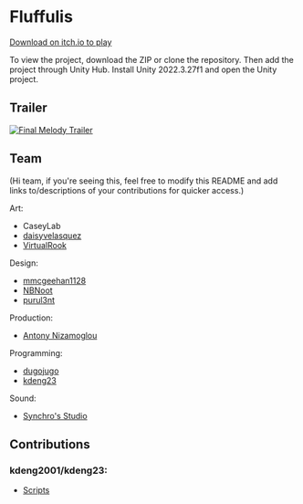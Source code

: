 # Fluffulis
[Download on itch.io to play](https://nizitowns.itch.io/fluffulis)

To view the project, download the ZIP or clone the repository. Then add the project through Unity Hub. Install Unity 2022.3.27f1 and open the Unity project.

## Trailer
[![Final Melody Trailer](http://img.youtube.com/vi/k2DLB0ZR7dg/0.jpg)](https://www.youtube.com/watch?v=k2DLB0ZR7dg)

## Team
(Hi team, if you're seeing this, feel free to modify this README and add links to/descriptions of your contributions for quicker access.)


Art:
* CaseyLab
* [daisyvelasquez](https://daisyvelasquez.itch.io/)
* [VirtualRook](https://virtualrook.itch.io/)


Design:
* [mmcgeehan1128](https://mmcgeehan1128.itch.io/)
* [NBNoot](https://nbnoot.itch.io/)
* [purul3nt](https://purul3nt.itch.io/)

Production:
* [Antony Nizamoglou](https://nizitowns.itch.io/)

Programming:
* [dugojugo](https://dugojugo.itch.io/)
* [kdeng23](https://kdeng23.itch.io/)

Sound:
* [Synchro's Studio](https://synchros-studio.itch.io/)

## Contributions

### kdeng2001/kdeng23:
* [Scripts](https://github.com/Nizitowns/Fluffulis/tree/master/Assets/Scripts/KD's%20Scripts)
